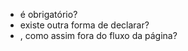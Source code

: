- <!DOCTYPE html> é obrigatório?
- <meta charset="utf-8"/> existe outra forma de declarar?
- <aside>, como assim fora do fluxo da página?